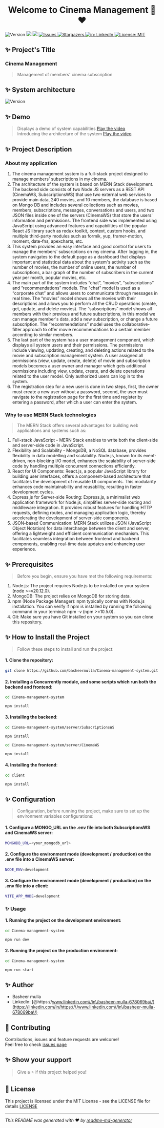 <h1 align="center">Welcome to Cinema Management 👋❤️</h1>
<p>
  <img alt="Version" src="https://img.shields.io/badge/version-1.0.0-blue.svg?cacheSeconds=2592000" style="max-width: 100%;" />
  <img src="https://img.shields.io/badge/npm-%3E%3D10.5.0-blue.svg" style="max-width: 100%;" />
  <img src="https://img.shields.io/badge/node-%3E%3Dv20.12.0-blue.svg" style="max-width: 100%;" />
  <a href="https://github.com/basheermulla/Cinema-management-system/issues">
    <img alt="Issues" src="https://img.shields.io/github/issues/basheermulla/Cinema-management-system.svg?style=for-the-badge" style="max-width: 100%;" />
  </a>
  <a href="https://github.com/basheermulla/Cinema-management-system/stargazers">
    <img alt="Stargazers" src="https://img.shields.io/github/stars/basheermulla/Cinema-management-system.svg?style=for-the-badge" style="max-width: 100%;" />
  </a>
  <a href="https://www.linkedin.com/in/basheer-mulla-678069ba"">
    <img alt="in: LinkedIn" src="https://img.shields.io/badge/in-LinkedIn-blue.svg?style=for-the-badge" style="max-width: 100%;" />
  </a>
    <a href="https://github.com/basheermulla/Cinema-management-system/blob/main/LICENSE.txt" target="_blank">
    <img alt="License: MIT" src="https://img.shields.io/github/license/basheermulla/Cinema-management-system.svg?style=for-the-badge" style="max-width: 100%;" />
  </a>
</p>

## ✨ Project's Title
### Cinema Management
> Management of members' cinema subscription

## ✨ System architecture
<img alt="Version" src="https://github.com/basheermulla/Cinema-management-system/blob/main/client/src/assets/images/SystemArchitecture.drawio.png" />

## ✨ Demo
> Displays a demo of system capabilities
[Play the video](https://www.youtube.com/watch?v=WwQjgb_4TwI) <br />
> Introducing the architecture of the system
[Play the video](https://www.youtube.com/watch?v=H3tkQY5pgxI)

## ✨ Project Description
### About my application
1.	The cinema management system is a full-stack project designed to manage members’ subscriptions in my cinema.
2.	The architecture of the system is based on MERN Stack development. The backend side consists of two Node JS servers as a REST API (CinemaWS, SubscriptionsWS) that use two external web services to provide main data, 240 movies, and 10 members, the database is based on Mongo DB and includes several collections such as movies, members, subscriptions, messages, conversations and users, and two JSON files inside one of the servers (CinemaWS) that store the users' information and permissions. The frontend side was implemented using JavaScript using advanced features and capabilities of the popular React JS library such as redux toolkit, context, custom hooks, and multiple third-party modules such as formik, yup, framer-motion, moment, date-fns, apexcharts, etc.
3.	This system provides an easy interface and good control for users to manage the members’ subscriptions on my cinema. After logging in, the system navigates to the default page as a dashboard that displays important and statistical data about the system's activity such as the number of movies, the number of online users, the number of subscriptions, a bar graph of the number of subscribers in the current year per month, popular movies, etc.
4.	The main part of the system includes “chat”, “movies”, “subscriptions” and “recommendations” models. The "chat" model is used as a “corporate chat” and allows users to communicate through messages in real time. The “movies” model shows all the movies with their descriptions and allows you to perform all the CRUD operations (create, get, update, and delete movies). The “subscriptions” model shows all members with their previous and future subscriptions, in this model we can manage member's data, add a new subscription, or change a future subscription. The “recommendations” model uses the collaborative-filter approach to offer movie recommendations to a certain member according to similar members.
5.	The last part of the system has a user management component, which displays all system users and their permissions. The permissions include viewing, updating, creating, and deleting actions related to the movie and subscription management system. A user assigned all permissions (view, update, create, delete) of movie and subscription models becomes a user owner and manager which gets additional permissions including view, update, create, and delete operations related to the user model. Only authorized users can log in to the system.
6.	The registration step for a new user is done in two steps, first, the owner must create a new user without a password, second, the user must navigate to the registration page for the first time and register by entering a password, after which a user can enter the system.

### Why to use MERN Stack technologies
> The MERN Stack offers several advantages for building web applications and systems such as: 
1.	Full-stack JavaScript - MERN Stack enables to write both the client-side and server-side code in JavaScript.
2.	Flexibility and Scalability - MongoDB, a NoSQL database, provides flexibility in data modelling and scalability. Node.js, known for its event-driven, non-blocking I/O model, enhances the scalability of server-side code by handling multiple concurrent connections efficiently.
3.	React for UI Components: React.js, a popular JavaScript library for building user interfaces, offers a component-based architecture that facilitates the development of reusable UI components. This modularity enhances code maintainability and reusability, resulting in faster development cycles.
4.	Express.js for Server-side Routing: Express.js, a minimalist web application framework for Node.js, simplifies server-side routing and middleware integration. It provides robust features for handling HTTP requests, defining routes, and managing application logic, thereby accelerating the development of server-side components.
5.	JSON-based Communication: MERN Stack utilizes JSON (JavaScript Object Notation) for data interchange between the client and server, offering a lightweight and efficient communication mechanism. This facilitates seamless integration between frontend and backend components, enabling real-time data updates and enhancing user experience.

## ✨ Prerequisites
> Before you begin, ensure you have met the following requirements:
1.	Node.js: The project requires Node.js to be installed on your system (node >=v20.12.0).
2.	MongoDB: The project relies on MongoDB for storing data.
3.	npm (Node Package Manager): npm typically comes with Node.js installation. You can verify if npm is installed by running the following command in your terminal: npm -v (npm >=10.5.0).
4.	Git: Make sure you have Git installed on your system so you can clone this repository. 

## ✨ How to Install the Project
> Follow these steps to install and run the project:
#### 1.	Clone the repository:
```sh
git clone https://github.com/basheermulla/Cinema-management-system.git
```
#### 2.	Installing a Concurrently module, and some scripts which run both the backend and frontend:
```sh
cd Cinema-management-system
```
```sh
npm install
```
#### 3.	Installing the backend:
```sh
cd Cinema-management-system/server/SubscriptionsWS
```
```sh
npm install
```
```sh
cd Cinema-management-system/server/CinemaWS
```
```sh
npm install
```
#### 4.	Installing the frontend:
```sh
cd client
```
```sh
npm install
```

## ✨ Configuration
> Configuration, before running the project, make sure to set up the environment variables configurations:
#### 1.	Configure a MONGO_URL on the .env file into both SubscriptionsWS and CinemaWS server:
```sh
MONGODB_URL=<your_mongodb_url>
```
#### 2.	Configure the environment mode (development / production) on the .env file into a CinemaWS server:
```sh
NODE_ENV=development
```
#### 3. Configure the environment mode (development / production) on the .env file into a client:
```sh
VITE_APP_MODE=development
```

### ✨ Usage
#### 1. Running the project on the development environment:
```sh
cd Cinema-management-system
```
```sh
npm run dev
```
#### 2.	Running the project on the production environment:
```sh
cd Cinema-management-system
```
```sh
npm run start
```

## ✨ Author
* Basheer mulla
* LinkedIn: [@https:\/\/www.linkedin.com\/in\/basheer-mulla-678069ba\/](https://linkedin.com/in/https:\/\/www.linkedin.com\/in\/basheer-mulla-678069ba\/)

## 🤝 Contributing
Contributions, issues and feature requests are welcome!<br />Feel free to check [issues page](https://github.com/basheermulla/Cinema-management-system/issues)

## ✨ Show your support
> Give a ⭐️ if this project helped you!

## 📜 License
This project is licensed under the MIT License - see the LICENSE file for details [LICENSE](https://github.com/basheermulla/Cinema-management-system/blob/main/LICENSE.txt)

***
_This README was generated with ❤️ by [readme-md-generator](https://github.com/kefranabg/readme-md-generator)_
